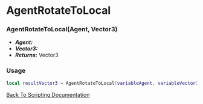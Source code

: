 # AgentRotateToLocal

### AgentRotateToLocal(Agent, Vector3)
- ***Agent:*** 
- ***Vector3:*** 
- ***Returns:*** Vector3

### Usage

```Lua
local resultVector3 = AgentRotateToLocal(variableAgent, variableVector3)
```


[Back To Scripting Documentation](../README.md)
